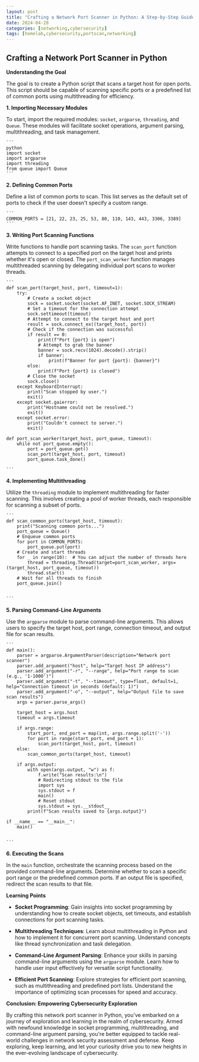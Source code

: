 ```yaml
---
layout: post
title: "Crafting a Network Port Scanner in Python: A Step-by-Step Guide"
date: 2024-04-28
categories: [networking,cybersecurity]
tags: [homelab,cybersecurity,portscan,networking]
---
```



## Crafting a Network Port Scanner in Python

**Understanding the Goal**

The goal is to create a Python script that scans a target host for open ports. This script should be capable of scanning specific ports or a predefined list of common ports using multithreading for efficiency.

**1. Importing Necessary Modules**

To start, import the required modules: `socket`, `argparse`, `threading`, and `Queue`. These modules will facilitate socket operations, argument parsing, multithreading, and task management.

````
```
python
import socket
import argparse
import threading
from queue import Queue
```
````

**2. Defining Common Ports**

Define a list of common ports to scan. This list serves as the default set of ports to check if the user doesn't specify a custom range.

````
```
COMMON_PORTS = [21, 22, 23, 25, 53, 80, 110, 143, 443, 3306, 3389]
```
````

**3. Writing Port Scanning Functions**

Write functions to handle port scanning tasks. The `scan_port` function attempts to connect to a specified port on the target host and prints whether it's open or closed. The `port_scan_worker` function manages multithreaded scanning by delegating individual port scans to worker threads.

````
```
def scan_port(target_host, port, timeout=1):
    try:
        # Create a socket object
        sock = socket.socket(socket.AF_INET, socket.SOCK_STREAM)
        # Set a timeout for the connection attempt
        sock.settimeout(timeout)
        # Attempt to connect to the target host and port
        result = sock.connect_ex((target_host, port))
        # Check if the connection was successful
        if result == 0:
            print(f"Port {port} is open")
            # Attempt to grab the banner
            banner = sock.recv(1024).decode().strip()
            if banner:
                print(f"Banner for port {port}: {banner}")
        else:
            print(f"Port {port} is closed")
        # Close the socket
        sock.close()
    except KeyboardInterrupt:
        print("Scan stopped by user.")
        exit()
    except socket.gaierror:
        print("Hostname could not be resolved.")
        exit()
    except socket.error:
        print("Couldn't connect to server.")
        exit()

def port_scan_worker(target_host, port_queue, timeout):
    while not port_queue.empty():
        port = port_queue.get()
        scan_port(target_host, port, timeout)
        port_queue.task_done()

```
````

**4. Implementing Multithreading**

Utilize the `threading` module to implement multithreading for faster scanning. This involves creating a pool of worker threads, each responsible for scanning a subset of ports.

````
```
def scan_common_ports(target_host, timeout):
    print("Scanning common ports...")
    port_queue = Queue()
    # Enqueue common ports
    for port in COMMON_PORTS:
        port_queue.put(port)
    # Create and start threads
    for _ in range(10):  # You can adjust the number of threads here
        thread = threading.Thread(target=port_scan_worker, args=(target_host, port_queue, timeout))
        thread.start()
    # Wait for all threads to finish
    port_queue.join()


```
````

**5. Parsing Command-Line Arguments**

Use the `argparse` module to parse command-line arguments. This allows users to specify the target host, port range, connection timeout, and output file for scan results.

````
```
def main():
    parser = argparse.ArgumentParser(description="Network port scanner")
    parser.add_argument("host", help="Target host IP address")
    parser.add_argument("-r", "--range", help="Port range to scan (e.g., '1-1000')")
    parser.add_argument("-t", "--timeout", type=float, default=1, help="Connection timeout in seconds (default: 1)")
    parser.add_argument("-o", "--output", help="Output file to save scan results")
    args = parser.parse_args()

    target_host = args.host
    timeout = args.timeout

    if args.range:
        start_port, end_port = map(int, args.range.split('-'))
        for port in range(start_port, end_port + 1):
            scan_port(target_host, port, timeout)
    else:
        scan_common_ports(target_host, timeout)

    if args.output:
        with open(args.output, "w") as f:
            f.write("Scan results:\n")
            # Redirecting stdout to the file
            import sys
            sys.stdout = f
            main()
            # Reset stdout
            sys.stdout = sys.__stdout__
        print(f"Scan results saved to {args.output}")

if __name__ == "__main__":
    main()


```
````

**6. Executing the Scans**

In the `main` function, orchestrate the scanning process based on the provided command-line arguments. Determine whether to scan a specific port range or the predefined common ports. If an output file is specified, redirect the scan results to that file.



**Learning Points**

- **Socket Programming**: Gain insights into socket programming by understanding how to create socket objects, set timeouts, and establish connections for port scanning tasks.

- **Multithreading Techniques**: Learn about multithreading in Python and how to implement it for concurrent port scanning. Understand concepts like thread synchronization and task delegation.

- **Command-Line Argument Parsing**: Enhance your skills in parsing command-line arguments using the `argparse` module. Learn how to handle user input effectively for versatile script functionality.

- **Efficient Port Scanning**: Explore strategies for efficient port scanning, such as multithreading and predefined port lists. Understand the importance of optimizing scan processes for speed and accuracy.

**Conclusion: Empowering Cybersecurity Exploration**

By crafting this network port scanner in Python, you've embarked on a journey of exploration and learning in the realm of cybersecurity. Armed with newfound knowledge in socket programming, multithreading, and command-line argument parsing, you're better equipped to tackle real-world challenges in network security assessment and defense. Keep exploring, keep learning, and let your curiosity drive you to new heights in the ever-evolving landscape of cybersecurity.
